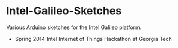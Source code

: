 Intel-Galileo-Sketches
======================

Various Arduino sketches for the Intel Galileo platform.

+ Spring 2014 Intel Internet of Things Hackathon at Georgia Tech
